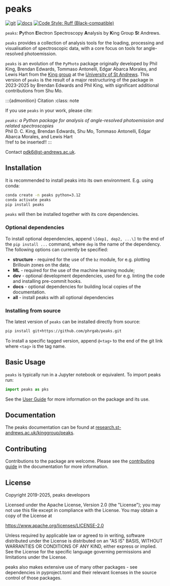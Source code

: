 # peaks

[![git](https://img.shields.io/badge/repo-github-orange)](https://github.com/phrgab/peaks)
[![docs](https://img.shields.io/badge/docs-research.st--andrews-green?style=flat-square)](https://research.st-andrews.ac.uk/kinggroup/peaks)
[![Code Style: Ruff (Black-compatible)](https://img.shields.io/badge/code%20style-ruff-black?style=flat-square)](https://docs.astral.sh/ruff/formatter/)

`peaks`: **P**ython **E**lectron Spectroscopy **A**nalysis by **K**ing Group **S**t Andrews.

<!-- overview-start -->
`peaks` provides a collection of analysis tools for the loading, processing and visualisation of spectroscopic data, with a core focus on tools for angle-resolved photoemission.

`peaks` is an evolution of the `PyPhoto` package originally developed by Phil King, Brendan Edwards, Tommaso Antonelli, Edgar Abarca Morales, and Lewis Hart from the [King group](https://www.quantummatter.co.uk/king) at the [University of St Andrews](http://www.st-andrews.ac.uk). This version of `peaks` is the result of a major restructuring of the package in 2023-2025 by Brendan Edwards and Phil King, with significant additional contributions from Shu Mo.

:::{admonition} Citation
:class: note

If you use `peaks` in your work, please cite:

*`peaks`: a Python package for analysis of angle-resolved photoemission and related spectroscopies* \
Phil D. C. King, Brendan Edwards, Shu Mo, Tommaso Antonelli,
Edgar Abarca Morales, and Lewis Hart \
!!ref to be inserted!!
::: 

Contact pdk6@st-andrews.ac.uk.

<!-- overview-end -->

<!-- installation-start -->
## Installation
It is recommended to install peaks into its own environment. E.g. using conda:

```bash
conda create -n peaks python=3.12
conda activate peaks
pip install peaks
```
`peaks` will then be installed together with its core dependencies.

### Optional dependencies
To install optional dependencies, append `\[dep1, dep2, ...\]` to the end of the `pip install ...` command, where `dep` is the name of the dependency. The following options can currently be specified:

- **structure** - required for the use of the `bz` module, for e.g. plotting Brillouin zones on the data;
- **ML** - required for the use of the machine learning module;
- **dev** - optional development dependencies, used for e.g. linting the code and installing pre-commit hooks.
- **docs** - optional dependencies for building local copies of the documentation. 
- **all** - install peaks with all optional dependencies

### Installing from source

The latest version of `peaks` can be installed directly from source:
```bash
pip install git+https://github.com/phrgab/peaks.git
```


To install a specific tagged version, append `@<tag>` to the end of the git link where `<tag>` is the tag name.
<!-- installation-end -->

<!-- basic-usage-start -->
## Basic Usage
`peaks` is typically run in a Jupyter notebook or equivalent. To import peaks run:
```python
import peaks as pks
```

See the [User Guide](https://research.st-andrews.ac.uk/kinggroup/peaks/latest/user_guide.html) for more information on the package and its use.
<!-- basic-usage-end -->

## Documentation
The peaks documentation can be found at [research.st-andrews.ac.uk/kinggroup/peaks](https://research.st-andrews.ac.uk/kinggroup/peaks).

## Contributing
Contributions to the package are welcome. Please see the [contributing guide](https://research.st-andrews.ac.uk/kinggroup/peaks/latest/contributing.html) in the documentation for more information.

## License
Copyright 2019-2025, peaks developors

Licensed under the Apache License, Version 2.0 (the "License"); you may not use this file except in compliance with the License. You may obtain a copy of the License at

https://www.apache.org/licenses/LICENSE-2.0

Unless required by applicable law or agreed to in writing, software distributed under the License is distributed on an "AS IS" BASIS, WITHOUT WARRANTIES OR CONDITIONS OF ANY KIND, either express or implied. See the License for the specific language governing permissions and limitations under the License.

peaks also makes extensive use of many other packages - see dependencies in pyproject.toml and their relevant licenses in the source control of those packages. 